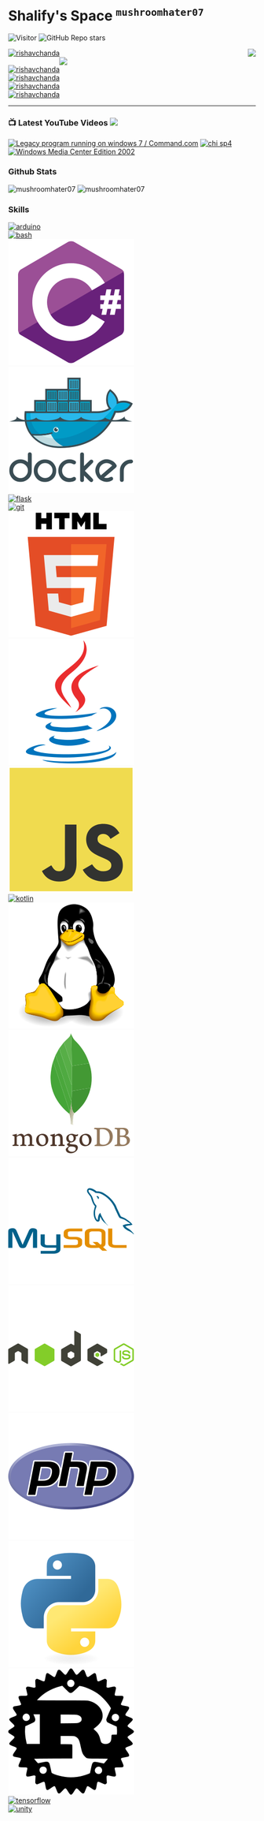 # **Shalify**'s Space  <sup>`mushroomhater07`</sup>
![Visitor](https://komarev.com/ghpvc/?username=mushroomhater07&label=Profile%20views&color=0e75b6&style=flat)
![GitHub Repo stars](https://img.shields.io/github/stars/mushroomhater07/mushroomhater07?style=for-the-badge)

<img align="right" src="https://profile-counter.glitch.me/mushroomhater07/count.svg" />

[![rishavchanda](https://cdn.buymeacoffee.com/buttons/v2/default-yellow.png)](https://www.buymeacoffee.com/idk) 
<img align="right" src="https://raw.githubusercontent.com/sagar-viradiya/sagar-viradiya/master/resources/banner.png" width="400px"/>

[![rishavchanda](https://img.shields.io/twitter/follow/rishavchanda?logo=X&style=for-the-badge)](https://twitter.com/rishavchanda)  
[![rishavchanda](https://img.shields.io/twitter/follow/hheylau?logo=linkedin&style=for-the-badge)](https://twitter.com/rishavchanda)  
[![rishavchanda](https://img.shields.io/twitter/follow/rishavchanda?logo=youtube&style=for-the-badge)](https://twitter.com/rishavchanda)  
[![rishavchanda](https://img.shields.io/twitter/follow/rishavchanda?logo=whatsapp&style=for-the-badge)](https://twitter.com/rishavchanda)
<!--<a href="https://ko-fi.com/idk"><img alt="idk" height="50" src="https://cdn.ko-fi.com/cdn/kofi3.png?v=3" width="210" /></a>-->


---
### 📺 Latest YouTube Videos [![](https://custom-icon-badges.demolab.com/badge/-Subscribe%20Now-red?style=for-the-badge&logo=video&logoColor=white)](https://www.youtube.com/channel/UCjEmFOU-tx1TJpxln4aZD5g?sub_confirmation=1)

<!-- BEGIN YOUTUBE-CARDS -->
[![Legacy program running on windows 7 / Command.com](https://ytcards.demolab.com/?id=HvvjLYtmNUg&title=Legacy+program+running+on+windows+7+%2F+Command.com&lang=en&timestamp=1618585213&background_color=%230d1117&title_color=%23ffffff&stats_color=%23dedede&max_title_lines=1&width=250&border_radius=5&duration=1529 "Legacy program running on windows 7 / Command.com")](https://www.youtube.com/watch?v=HvvjLYtmNUg)
[![chi sp4](https://ytcards.demolab.com/?id=V_MRI4HN4Sw&title=chi+sp4&lang=en&timestamp=1618535842&background_color=%230d1117&title_color=%23ffffff&stats_color=%23dedede&max_title_lines=1&width=250&border_radius=5&duration=469 "chi sp4")](https://www.youtube.com/watch?v=V_MRI4HN4Sw)
[![Windows Media Center Edition 2002](https://ytcards.demolab.com/?id=HgS0L9DK-NI&title=Windows+Media+Center+Edition+2002&lang=en&timestamp=1618018212&background_color=%230d1117&title_color=%23ffffff&stats_color=%23dedede&max_title_lines=1&width=250&border_radius=5&duration=931 "Windows Media Center Edition 2002")](https://www.youtube.com/watch?v=HgS0L9DK-NI)
<!-- END YOUTUBE-CARDS -->

### Github Stats
<p>
  <img alt="mushroomhater07" src="https://github-readme-streak-stats.herokuapp.com/?user=mushroomhater07&theme=highcontrast" />
  <!--    <img alt="mushroomhater07" src="https://github-readme-stats.vercel.app/api?username=mushroomhater07&show_icons=true&theme=highcontrast&rank_icon=github&include_all_commits=true&show=reviews,discussions_started,discussions_answered,prs_merged,prs_merged_percentage"&lt;!&ndash;    &hide=stars,commits,prs,issues,contribs&ndash;&gt; />-->
  <img alt="mushroomhater07" src="https://github-readme-stats.vercel.app/api/top-langs?username=mushroomhater07&show_icons=true&locale=en&layout=compact&size_weight=0.5&count_weight=0.5&hide=c%2B%2B,c,shaderlab&theme=highcontrast&langs_count=8" />
</p>

### Skills
[![arduino](https://cdn.worldvectorlogo.com/logos/arduino-1.svg)](https://www.arduino.cc/)           
[![bash](https://www.vectorlogo.zone/logos/gnu_bash/gnu_bash-icon.svg)](https://www.gnu.org/software/bash/)           
[![csharp](https://raw.githubusercontent.com/devicons/devicon/master/icons/csharp/csharp-original.svg) ](https://www.w3schools.com/cs/)
[![docker](https://raw.githubusercontent.com/devicons/devicon/master/icons/docker/docker-original-wordmark.svg) ](https://www.docker.com/)           
[![flask](https://www.vectorlogo.zone/logos/pocoo_flask/pocoo_flask-icon.svg) ](https://flask.palletsprojects.com/)           
[![git](https://www.vectorlogo.zone/logos/git-scm/git-scm-icon.svg) ](https://git-scm.com/)           
[![html5](https://raw.githubusercontent.com/devicons/devicon/master/icons/html5/html5-original-wordmark.svg) ](https://www.w3.org/html/)           
[![java](https://raw.githubusercontent.com/devicons/devicon/master/icons/java/java-original.svg) ](https://www.java.com)           
[![javascript](https://raw.githubusercontent.com/devicons/devicon/master/icons/javascript/javascript-original.svg) ](https://developer.mozilla.org/en-US/docs/Web/JavaScript)           
[![kotlin](https://www.vectorlogo.zone/logos/kotlinlang/kotlinlang-icon.svg) ](https://kotlinlang.org)  
[![linux](https://raw.githubusercontent.com/devicons/devicon/master/icons/linux/linux-original.svg) ](https://www.linux.org/)           
[![mongodb](https://raw.githubusercontent.com/devicons/devicon/master/icons/mongodb/mongodb-original-wordmark.svg) ](https://www.mongodb.com/)           
[![mysql](https://raw.githubusercontent.com/devicons/devicon/master/icons/mysql/mysql-original-wordmark.svg) ](https://www.mysql.com/)           
[![nodejs](https://raw.githubusercontent.com/devicons/devicon/master/icons/nodejs/nodejs-original-wordmark.svg) ](https://nodejs.org)           
[![php](https://raw.githubusercontent.com/devicons/devicon/master/icons/php/php-original.svg) ](https://www.php.net)           
[![python](https://raw.githubusercontent.com/devicons/devicon/master/icons/python/python-original.svg) ](https://www.python.org)           
[![rust](https://raw.githubusercontent.com/devicons/devicon/master/icons/rust/rust-plain.svg) ](https://www.rust-lang.org)           
[![tensorflow](https://www.vectorlogo.zone/logos/tensorflow/tensorflow-icon.svg) ](https://www.tensorflow.org)        
[![unity](https://www.vectorlogo.zone/logos/unity3d/unity3d-icon.svg)](https://unity.com/)



<!--    <a href="https://github.com/ryo-ma/github-profile-trophy"><img alt="mushroomhater07" src="https://github-profile-trophy.vercel.app/?username=mushroomhater07" /></a>-->

<!-- 
  **mushroomhater07/mushroomhater07** is a ✨ _special_ ✨ repository because its `README.md` (this file) appears on your GitHub profile.

  Here are some ideas to get you started:

  - 🔭 I’m currently working on ...
  - 🌱 I’m currently learning ...
  - 👯 I’m looking to collaborate on ...
  - 🤔 I’m looking for help with ...
  - 💬 Ask me about ...
  - 📫 How to reach me: ...
  - 😄 Pronouns: ...
  - ⚡ Fun fact: ...
  -->
